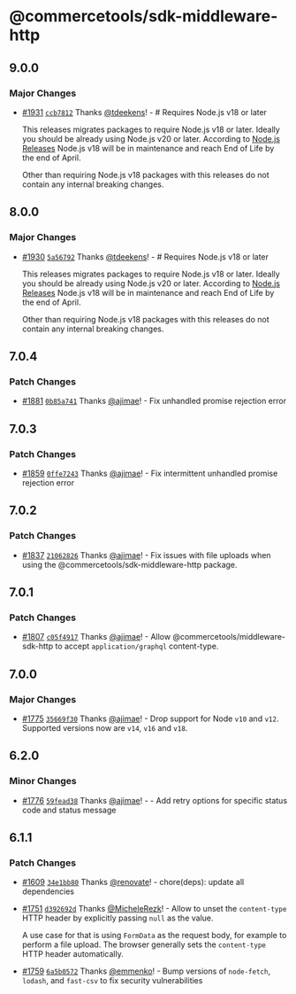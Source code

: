 # @commercetools/sdk-middleware-http

## 9.0.0

### Major Changes

- [#1931](https://github.com/commercetools/nodejs/pull/1931) [`ccb7812`](https://github.com/commercetools/nodejs/commit/ccb78121ba6a49cd1d5601db99b217058ec1e187) Thanks [@tdeekens](https://github.com/tdeekens)! - # Requires Node.js v18 or later

  This releases migrates packages to require Node.js v18 or later. Ideally you should be already using Node.js v20 or later. According to [Node.js Releases](https://nodejs.org/en/about/previous-releases) Node.js v18 will be in maintenance and reach End of Life by the end of April.

  Other than requiring Node.js v18 packages with this releases do not contain any internal breaking changes.

## 8.0.0

### Major Changes

- [#1930](https://github.com/commercetools/nodejs/pull/1930) [`5a56792`](https://github.com/commercetools/nodejs/commit/5a5679256a4a7e4b90bc47b945b12acb4f70b411) Thanks [@tdeekens](https://github.com/tdeekens)! - # Requires Node.js v18 or later

  This releases migrates packages to require Node.js v18 or later. Ideally you should be already using Node.js v20 or later. According to [Node.js Releases](https://nodejs.org/en/about/previous-releases) Node.js v18 will be in maintenance and reach End of Life by the end of April.

  Other than requiring Node.js v18 packages with this releases do not contain any internal breaking changes.

## 7.0.4

### Patch Changes

- [#1881](https://github.com/commercetools/nodejs/pull/1881) [`0b85a741`](https://github.com/commercetools/nodejs/commit/0b85a741a5383ba0093a1691c16090b55e699d5f) Thanks [@ajimae](https://github.com/ajimae)! - Fix unhandled promise rejection error

## 7.0.3

### Patch Changes

- [#1859](https://github.com/commercetools/nodejs/pull/1859) [`0ffe7243`](https://github.com/commercetools/nodejs/commit/0ffe72433906e74c2b3d287f1d2517b3b69fc382) Thanks [@ajimae](https://github.com/ajimae)! - Fix intermittent unhandled promise rejection error

## 7.0.2

### Patch Changes

- [#1837](https://github.com/commercetools/nodejs/pull/1837) [`21062826`](https://github.com/commercetools/nodejs/commit/21062826e5cf297b6d4959afafff0c1dfef8073d) Thanks [@ajimae](https://github.com/ajimae)! - Fix issues with file uploads when using the @commercetools/sdk-middleware-http package.

## 7.0.1

### Patch Changes

- [#1807](https://github.com/commercetools/nodejs/pull/1807) [`c05f4917`](https://github.com/commercetools/nodejs/commit/c05f4917e119150d8422a09f7be546a7599ff528) Thanks [@ajimae](https://github.com/ajimae)! - Allow @commercetools/middleware-sdk-http to accept `application/graphql` content-type.

## 7.0.0

### Major Changes

- [#1775](https://github.com/commercetools/nodejs/pull/1775) [`35669f30`](https://github.com/commercetools/nodejs/commit/35669f30dbc4b24d59ec3df3f38417b1f2a77837) Thanks [@ajimae](https://github.com/ajimae)! - Drop support for Node `v10` and `v12`. Supported versions now are `v14`, `v16` and `v18`.

## 6.2.0

### Minor Changes

- [#1776](https://github.com/commercetools/nodejs/pull/1776) [`59fead38`](https://github.com/commercetools/nodejs/commit/59fead38f775c63a1c4a070f59f3a25876fda2b6) Thanks [@ajimae](https://github.com/ajimae)! - - Add retry options for specific status code and status message

## 6.1.1

### Patch Changes

- [#1609](https://github.com/commercetools/nodejs/pull/1609) [`34e1bb80`](https://github.com/commercetools/nodejs/commit/34e1bb8010225fcc5ea7459bdd93f330eb7dd37d) Thanks [@renovate](https://github.com/apps/renovate)! - chore(deps): update all dependencies

* [#1751](https://github.com/commercetools/nodejs/pull/1751) [`d392692d`](https://github.com/commercetools/nodejs/commit/d392692d714b87ec04a1a4e2dac59946c713d213) Thanks [@MicheleRezk](https://github.com/MicheleRezk)! - Allow to unset the `content-type` HTTP header by explicitly passing `null` as the value.

  A use case for that is using `FormData` as the request body, for example to perform a file upload. The browser generally sets the `content-type` HTTP header automatically.

- [#1759](https://github.com/commercetools/nodejs/pull/1759) [`6a5b0572`](https://github.com/commercetools/nodejs/commit/6a5b05728f6fcb7e74e752962553870b9a89c1fe) Thanks [@emmenko](https://github.com/emmenko)! - Bump versions of `node-fetch`, `lodash`, and `fast-csv` to fix security vulnerabilities
